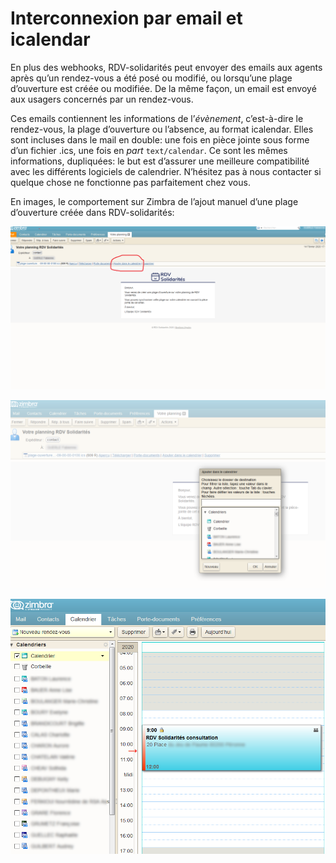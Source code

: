 # Interconnexion par email et icalendar

En plus des webhooks, RDV-solidarités peut envoyer des emails aux agents après qu’un rendez-vous a été posé ou modifié, ou lorsqu’une plage d’ouverture est créée ou modifiée. De la même façon, un email est envoyé aux usagers concernés par un rendez-vous.

Ces emails contiennent les informations de l’_évènement_, c’est-à-dire le rendez-vous, la plage d’ouverture ou l’absence, au format icalendar. Elles sont incluses dans le mail en double: une fois en pièce jointe sous forme d’un fichier .ics, une fois en _part_ `text/calendar`. Ce sont les mêmes informations, dupliquées: le but est d’assurer une meilleure compatibilité avec les différents logiciels de calendrier. N’hésitez pas à nous contacter si quelque chose ne fonctionne pas parfaitement chez vous.

En images, le comportement sur Zimbra de l’ajout manuel d’une plage d’ouverture créée dans RDV-solidarités:

![](lien_pour_ajouter_dans_le_calendrier.png)

![](ajouter_dans_le_calendrier.png)

![](visualisation_rdv_dans_le_calendrier.png)

